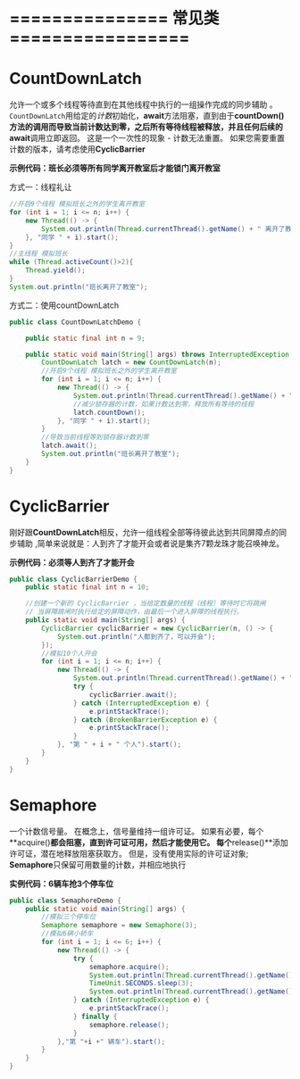 # =============== 常见类 =================

# CountDownLatch

允许一个或多个线程等待直到在其他线程中执行的一组操作完成的同步辅助 。  `CountDownLatch`用给定的*计数*初始化，**await**方法阻塞，直到由于**countDown()**方法的调用而导致当前计数达到零，之后所有等待线程被释放，并且任何后续的**await**调用立即返回。 这是一个一次性的现象 - 计数无法重置。 如果您需要重置计数的版本，请考虑使用**CyclicBarrier**

**示例代码：班长必须等所有同学离开教室后才能锁门离开教室**

方式一：线程礼让  

~~~java
//开启9个线程 模拟班长之外的学生离开教室
for (int i = 1; i <= n; i++) {
    new Thread(() -> {
        System.out.println(Thread.currentThread().getName() + " 离开了教室...");
    }, "同学 " + i).start();
}
//主线程 模拟班长
while (Thread.activeCount()>2){
    Thread.yield();
}
System.out.println("班长离开了教室");
~~~

方式二：使用countDownLatch

~~~java
public class CountDownLatchDemo {

    public static final int n = 9;

    public static void main(String[] args) throws InterruptedException {
        CountDownLatch latch = new CountDownLatch(n);
        //开启9个线程 模拟班长之外的学生离开教室
        for (int i = 1; i <= n; i++) {
            new Thread(() -> {
                System.out.println(Thread.currentThread().getName() + " 离开了教室...");
                //减少锁存器的计数，如果计数达到零，释放所有等待的线程
                latch.countDown();
            }, "同学 " + i).start();
        }
        //导致当前线程等到锁存器计数到零
        latch.await();
        System.out.println("班长离开了教室");
    }
}
~~~

# CyclicBarrier

刚好跟**CountDownLatch**相反，允许一组线程全部等待彼此达到共同屏障点的同步辅助 ,简单来说就是：人到齐了才能开会或者说是集齐7颗龙珠才能召唤神龙。

**示例代码：必须等人到齐了才能开会**

~~~java
public class CyclicBarrierDemo {
    public static final int n = 10;

    //创建一个新的 CyclicBarrier ，当给定数量的线程（线程）等待时它将跳闸
    // 当屏障跳闸时执行给定的屏障动作，由最后一个进入屏障的线程执行。
    public static void main(String[] args) {
        CyclicBarrier cyclicBarrier = new CyclicBarrier(n, () -> {
            System.out.println("人都到齐了，可以开会");
        });
        //模拟10个人开会
        for (int i = 1; i <= n; i++) {
            new Thread(() -> {
                System.out.println(Thread.currentThread().getName() + " 到了会议室");
                try {
                    cyclicBarrier.await();
                } catch (InterruptedException e) {
                    e.printStackTrace();
                } catch (BrokenBarrierException e) {
                    e.printStackTrace();
                }
            }, "第 " + i + " 个人").start();
        }
    }
}
~~~

# Semaphore

 一个计数信号量。 在概念上，信号量维持一组许可证。 如果有必要，每个**acquire()**都会阻塞，直到许可证可用，然后才能使用它。 每个**release()**添加许可证，潜在地释放阻塞获取方。 但是，没有使用实际的许可证对象; **Semaphore**只保留可用数量的计数，并相应地执行 

**实例代码：6辆车抢3个停车位**

~~~java
public class SemaphoreDemo {
    public static void main(String[] args) {
        //模拟三个停车位
        Semaphore semaphore = new Semaphore(3);
        //模拟6辆小轿车
        for (int i = 1; i <= 6; i++) {
            new Thread(() -> {
                try {
                    semaphore.acquire();
                    System.out.println(Thread.currentThread().getName()+"抢到了停车位");
                    TimeUnit.SECONDS.sleep(3);
                    System.out.println(Thread.currentThread().getName()+"离开了");
                } catch (InterruptedException e) {
                    e.printStackTrace();
                } finally {
                    semaphore.release();
                }
            },"第 "+i +" 辆车").start();
        }
    }
}
~~~

